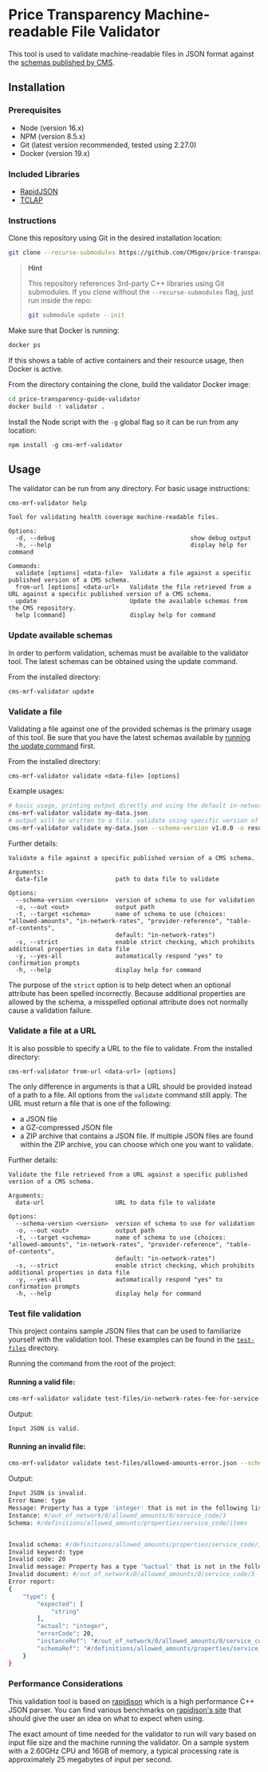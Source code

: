 # Price Transparency Machine-readable File Validator

This tool is used to validate machine-readable files in JSON format against the [schemas published by CMS](https://github.com/CMSgov/price-transparency-guide).

## Installation

### Prerequisites

- Node (version 16.x)
- NPM (version 8.5.x)
- Git (latest version recommended, tested using 2.27.0)
- Docker (version 19.x)

### Included Libraries

- [RapidJSON](https://rapidjson.org)
- [TCLAP](https://tclap.sourceforge.net)

### Instructions

Clone this repository using Git in the desired installation location:

```bash
git clone --recurse-submodules https://github.com/CMSgov/price-transparency-guide-validator.git
```

> **Hint**
>
> This repository references 3rd-party C++ libraries using Git submodules. If you clone without the `--recurse-submodules` flag, just run inside the repo:
>
> ```bash
> git submodule update --init
> ```

Make sure that Docker is running:

```bash
docker ps
```

If this shows a table of active containers and their resource usage, then Docker is active.

From the directory containing the clone, build the validator Docker image:

```bash
cd price-transparency-guide-validator
docker build -t validator .
```

Install the Node script with the `-g` global flag so it can be run from any location:

```
npm install -g cms-mrf-validator
```

## Usage

The validator can be run from any directory. For basic usage instructions:

```
cms-mrf-validator help
```

```
Tool for validating health coverage machine-readable files.

Options:
  -d, --debug                                      show debug output
  -h, --help                                       display help for command

Commands:
  validate [options] <data-file>  Validate a file against a specific published version of a CMS schema.
  from-url [options] <data-url>   Validate the file retrieved from a URL against a specific published version of a CMS schema.
  update                          Update the available schemas from the CMS repository.
  help [command]                  display help for command
```

### Update available schemas

In order to perform validation, schemas must be available to the validator tool. The latest schemas can be obtained using the update command.

From the installed directory:

```
cms-mrf-validator update
```

### Validate a file

Validating a file against one of the provided schemas is the primary usage of this tool. Be sure that you have the latest schemas available by [running the update command](#update-available-schemas) first.

From the installed directory:

```
cms-mrf-validator validate <data-file> [options]
```

Example usages:

```bash
# basic usage, printing output directly and using the default in-network-rates schema with the version specified in the file
cms-mrf-validator validate my-data.json
# output will be written to a file. validate using specific version of allowed-amounts schema
cms-mrf-validator validate my-data.json --schema-version v1.0.0 -o results.txt -t allowed-amounts
```

Further details:

```
Validate a file against a specific published version of a CMS schema.

Arguments:
  data-file                   path to data file to validate

Options:
  --schema-version <version>  version of schema to use for validation
  -o, --out <out>             output path
  -t, --target <schema>       name of schema to use (choices: "allowed-amounts", "in-network-rates", "provider-reference", "table-of-contents",
                              default: "in-network-rates")
  -s, --strict                enable strict checking, which prohibits additional properties in data file
  -y, --yes-all               automatically respond "yes" to confirmation prompts
  -h, --help                  display help for command
```

The purpose of the `strict` option is to help detect when an optional attribute has been spelled incorrectly. Because additional properties are allowed by the schema, a misspelled optional attribute does not normally cause a validation failure.

### Validate a file at a URL

It is also possible to specify a URL to the file to validate. From the installed directory:

```
cms-mrf-validator from-url <data-url> [options]
```

The only difference in arguments is that a URL should be provided instead of a path to a file. All options from the `validate` command still apply. The URL must return a file that is one of the following:

- a JSON file
- a GZ-compressed JSON file
- a ZIP archive that contains a JSON file. If multiple JSON files are found within the ZIP archive, you can choose which one you want to validate.

Further details:

```
Validate the file retrieved from a URL against a specific published version of a CMS schema.

Arguments:
  data-url                    URL to data file to validate

Options:
  --schema-version <version>  version of schema to use for validation
  -o, --out <out>             output path
  -t, --target <schema>       name of schema to use (choices: "allowed-amounts", "in-network-rates", "provider-reference", "table-of-contents",
                              default: "in-network-rates")
  -s, --strict                enable strict checking, which prohibits additional properties in data file
  -y, --yes-all               automatically respond "yes" to confirmation prompts
  -h, --help                  display help for command
```

### Test file validation

This project contains sample JSON files that can be used to familiarize yourself with the validation tool. These examples can be found in the [`test-files`](https://github.com/CMSgov/price-transparency-guide-validator/tree/documentation/test-files) directory.

Running the command from the root of the project:

#### Running a valid file:

```bash
cms-mrf-validator validate test-files/in-network-rates-fee-for-service-sample.json --schema-version v1.0.0
```

Output:

```
Input JSON is valid.
```

#### Running an invalid file:

```bash
cms-mrf-validator validate test-files/allowed-amounts-error.json --schema-version v1.0.0 -t allowed-amounts
```

Output:

```bash
Input JSON is invalid.
Error Name: type
Message: Property has a type 'integer' that is not in the following list: 'string'.
Instance: #/out_of_network/0/allowed_amounts/0/service_code/3
Schema: #/definitions/allowed_amounts/properties/service_code/items


Invalid schema: #/definitions/allowed_amounts/properties/service_code/items
Invalid keyword: type
Invalid code: 20
Invalid message: Property has a type '%actual' that is not in the following list: '%expected'.
Invalid document: #/out_of_network/0/allowed_amounts/0/service_code/3
Error report:
{
    "type": {
        "expected": [
            "string"
        ],
        "actual": "integer",
        "errorCode": 20,
        "instanceRef": "#/out_of_network/0/allowed_amounts/0/service_code/3",
        "schemaRef": "#/definitions/allowed_amounts/properties/service_code/items"
    }
}
```

### Performance Considerations

This validation tool is based on [rapidjson](https://rapidjson.org/) which is a high performance C++ JSON parser. You can find various benchmarks on [rapidjson's site](https://rapidjson.org/md_doc_performance.html) that should give the user an idea on what to expect when using.

The exact amount of time needed for the validator to run will vary based on input file size and the machine running the validator. On a sample system with a 2.60GHz CPU and 16GB of memory, a typical processing rate is approximately 25 megabytes of input per second.
